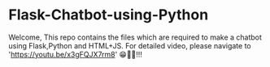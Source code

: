 # Flask-Chatbot-using-Python

Welcome, This repo contains the files which are required to make a chatbot using Flask,Python and HTML+JS. 
For detailed video, please navigate to 'https://youtu.be/x3gFQJX7rm8' 😁🙏🏻!!!
